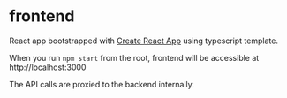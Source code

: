 # frontend

React app bootstrapped with [Create React App](https://github.com/facebook/create-react-app) using typescript template.

When you run `npm start` from the root, frontend will be accessible at http://localhost:3000

The API calls are proxied to the backend internally.

